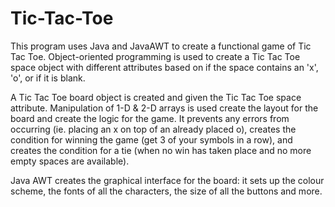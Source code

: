 # Tic-Tac-Toe
This program uses Java and JavaAWT to create a functional game of Tic Tac Toe. Object-oriented programming is used to create a Tic Tac Toe space object with different attributes based on if the space contains an 'x', 'o', or if it is blank.

A Tic Tac Toe board object is created and given the Tic Tac Toe space attribute. Manipulation of 1-D & 2-D arrays is used create the layout for the board and create the logic for the game. It prevents any errors from occurring (ie. placing an x on top of an already placed o), creates the condition for winning the game (get 3 of your symbols in a row), and creates the condition for a tie (when no win has taken place and no more empty spaces are available).

Java AWT creates the graphical interface for the board: it sets up the colour scheme, the fonts of all the characters, the size of all the buttons and more.

